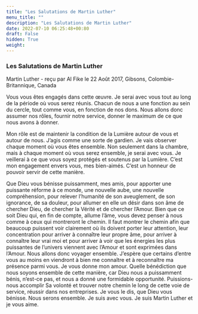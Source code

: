 ```yaml
---
title: "Les Salutations de Martin Luther"
menu_title: ""
description: "Les Salutations de Martin Luther"
date: 2022-07-10 06:25:48+00:80
draft: False
hidden: True
weight:
---
```

### Les Salutations de Martin Luther

Martin Luther - reçu par Al Fike le 22 Août 2017, Gibsons, Colombie-Britannique, Canada

Vous vous êtes engagés dans cette œuvre. Je serai avec vous tout au long de la période où vous serez réunis. Chacun de nous a une fonction au sein du cercle, tout comme vous, en fonction de nos dons. Nous allons donc assumer nos rôles, fournir notre service, donner le maximum de ce que nous avons à donner.

Mon rôle est de maintenir la condition de la Lumière autour de vous et autour de nous. J’agis comme une sorte de gardien. Je vais observer chaque moment où vous êtes ensemble. Non seulement dans la chambre, mais à chaque moment où vous serez ensemble, je serai avec vous. Je veillerai à ce que vous soyez protégés et soutenus par la Lumière. C’est mon engagement envers vous, mes bien-aimés. C’est un honneur de pouvoir servir de cette manière.

Que Dieu vous bénisse puissamment, mes amis, pour apporter une puissante réforme à ce monde, une nouvelle aube, une nouvelle compréhension, pour relever l’humanité de son aveuglement, de son ignorance, de sa douleur, pour allumer en elle un désir dans son âme de chercher Dieu, de chercher la Vérité et de chercher l’Amour. Bien que ce soit Dieu qui, en fin de compte, allume l’âme, vous devez penser à nous comme à ceux qui montreront le chemin. Il faut montrer le chemin afin que beaucoup puissent voir clairement où ils doivent porter leur attention, leur concentration pour arriver à connaître leur propre âme, pour arriver à connaître leur vrai moi et pour arriver à voir que les énergies les plus puissantes de l’univers viennent avec l’Amour et sont exprimées dans l’Amour. Nous allons donc voyager ensemble. J’espère que certains d’entre vous au moins en viendront à bien me connaître et à reconnaître ma présence parmi vous. Je vous donne mon amour. Quelle bénédiction que nous soyons ensemble de cette manière, car Dieu nous a puissamment bénis, n’est-ce pas, et nous a donné une formidable opportunité. Puissions-nous accomplir Sa volonté et trouver notre chemin le long de cette voie de service, réussir dans nos entreprises. Je vous le dis, que Dieu vous bénisse. Nous serons ensemble. Je suis avec vous. Je suis Martin Luther et je vous aime.
